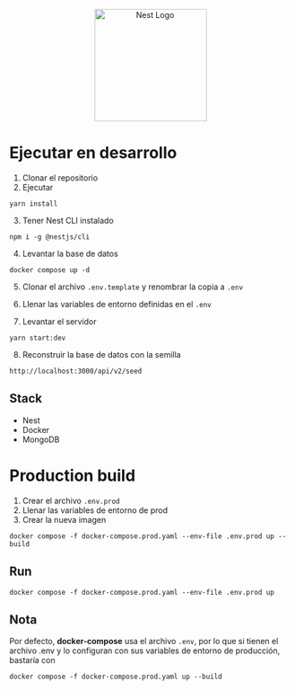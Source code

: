 <p align="center">
  <a href="http://nestjs.com/" target="blank"><img src="https://nestjs.com/img/logo-small.svg" width="200" alt="Nest Logo" /></a>
</p>

# Ejecutar en desarrollo

1. Clonar el repositorio
2. Ejecutar
```
yarn install
```
3. Tener Nest CLI instalado
```
npm i -g @nestjs/cli
```

4. Levantar la base de datos
```
docker compose up -d
```
5. Clonar el archivo ```.env.template``` y renombrar la copia a ```.env```

6. Llenar las variables de entorno definidas en el ```.env```


7. Levantar el servidor
```
yarn start:dev
```

8. Reconstruir la base de datos con la semilla
```
http://localhost:3000/api/v2/seed
```

## Stack
* Nest
* Docker
* MongoDB

# Production build
1. Crear el archivo ```.env.prod```
2. Llenar las variables de entorno de prod
3. Crear la nueva imagen
```
docker compose -f docker-compose.prod.yaml --env-file .env.prod up --build
```

## Run
```
docker compose -f docker-compose.prod.yaml --env-file .env.prod up
```

## Nota
Por defecto, __docker-compose__ usa el archivo ```.env```, por lo que si tienen el archivo .env y lo configuran con sus variables de entorno de producción, bastaría con
```
docker compose -f docker-compose.prod.yaml up --build